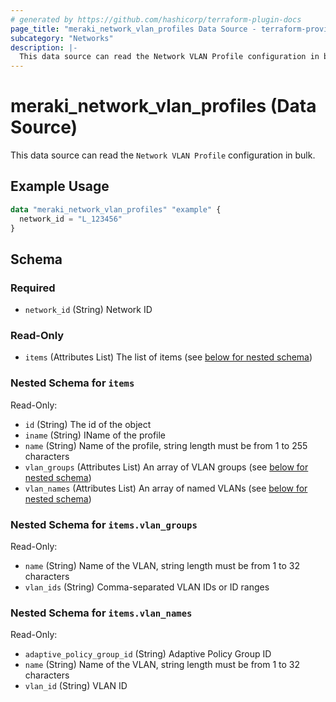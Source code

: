 ```yaml
---
# generated by https://github.com/hashicorp/terraform-plugin-docs
page_title: "meraki_network_vlan_profiles Data Source - terraform-provider-meraki"
subcategory: "Networks"
description: |-
  This data source can read the Network VLAN Profile configuration in bulk.
---
```


# meraki_network_vlan_profiles (Data Source)

This data source can read the `Network VLAN Profile` configuration in bulk.

## Example Usage

```terraform
data "meraki_network_vlan_profiles" "example" {
  network_id = "L_123456"
}
```

<!-- schema generated by tfplugindocs -->
## Schema

### Required

- `network_id` (String) Network ID

### Read-Only

- `items` (Attributes List) The list of items (see [below for nested schema](#nestedatt--items))

<a id="nestedatt--items"></a>
### Nested Schema for `items`

Read-Only:

- `id` (String) The id of the object
- `iname` (String) IName of the profile
- `name` (String) Name of the profile, string length must be from 1 to 255 characters
- `vlan_groups` (Attributes List) An array of VLAN groups (see [below for nested schema](#nestedatt--items--vlan_groups))
- `vlan_names` (Attributes List) An array of named VLANs (see [below for nested schema](#nestedatt--items--vlan_names))

<a id="nestedatt--items--vlan_groups"></a>
### Nested Schema for `items.vlan_groups`

Read-Only:

- `name` (String) Name of the VLAN, string length must be from 1 to 32 characters
- `vlan_ids` (String) Comma-separated VLAN IDs or ID ranges


<a id="nestedatt--items--vlan_names"></a>
### Nested Schema for `items.vlan_names`

Read-Only:

- `adaptive_policy_group_id` (String) Adaptive Policy Group ID
- `name` (String) Name of the VLAN, string length must be from 1 to 32 characters
- `vlan_id` (String) VLAN ID

